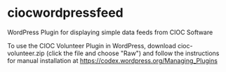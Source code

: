 # ciocwordpressfeed
WordPress Plugin for displaying simple data feeds from CIOC Software

To use the CIOC Volunteer Plugin in WordPress, download cioc-volunteer.zip (click the file and choose "Raw") and follow the instructions for manual installation at https://codex.wordpress.org/Managing_Plugins
